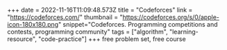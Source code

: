 +++
date = 2022-11-16T11:09:48.573Z
title = "Codeforces"
link = "https://codeforces.com/"
thumbnail = "https://codeforces.org/s/0/apple-icon-180x180.png"
snippet="Codeforces. Programming competitions and contests, programming community"
tags = ["algorithm", "learning-resource", "code-practice"]
+++
free problem set, free course
